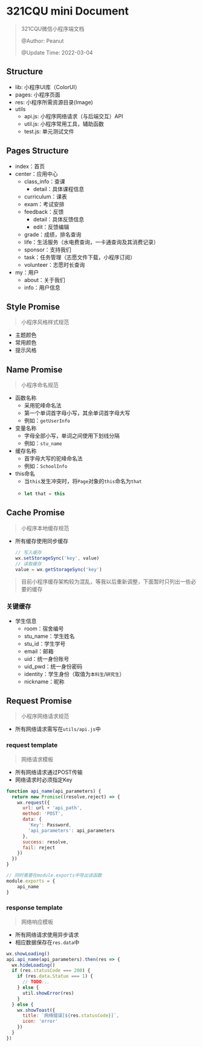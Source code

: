 # 321CQU mini Document

> 321CQU微信小程序端文档
> 
> @Author: Peanut
> 
> @Update Time: 2022-03-04

## Structure

- lib: 小程序UI库（ColorUI）
- pages: 小程序页面
- res: 小程序所需资源目录(Image)
- utils
  - api.js: 小程序网络请求（与后端交互）API
  - util.js: 小程序常用工具，辅助函数
  - test.js: 单元测试文件

## Pages Structure

- index：首页
- center：应用中心
  - class_info：查课
    - detail：具体课程信息
  - curriculum：课表
  - exam：考试安排
  - feedback：反馈
    - detail：具体反馈信息
    - edit：反馈编辑
  - grade：成绩，排名查询
  - life：生活服务（水电费查询，一卡通查询及其消费记录）
  - sponsor：支持我们
  - task：任务管理（志愿文件下载，小程序订阅）
  - volunteer：志愿时长查询
- my：用户
  - about：关于我们
  - info：用户信息


## Style Promise
> 小程序风格样式规范

- 主题颜色
- 常用颜色
- 提示风格

## Name Promise
> 小程序命名规范

- 函数名称
  - 采用驼峰命名法
  - 第一个单词首字母小写，其余单词首字母大写
  - 例如：`getUserInfo`
- 变量名称
  - 字母全部小写，单词之间使用下划线分隔
  - 例如：`stu_name`
- 缓存名称
  - 首字母大写的驼峰命名法
  - 例如：`SchoolInfo`
- this命名
  - 当`this`发生冲突时，将`Page`对象的`this`命名为`that`
  - ~~~javascript
    let that = this
    ~~~

## Cache Promise
> 小程序本地缓存规范

- 所有缓存使用同步缓存
  ~~~javascript
  // 写入缓存
  wx.setStorageSync('key', value)
  // 读取缓存
  value = wx.getStorageSync('key')
  ~~~
> 目前小程序缓存架构较为混乱，等我以后重新调整，下面暂时只列出一些必要的缓存

### 关键缓存
- 学生信息
  - room：宿舍编号
  - stu_name：学生姓名
  - stu_id：学生学号
  - email：邮箱
  - uid：统一身份账号
  - uid_pwd：统一身份密码
  - identity：学生身份（取值为`本科生`/`研究生`）
  - nickname：昵称



## Request Promise
> 小程序网络请求规范

- 所有网络请求需写在`utils/api.js`中

### request template
> 网络请求模板

- 所有网络请求通过POST传输
- 网络请求时必须指定Key

~~~javascript
function api_name(api_parameters) {
  return new Promise((resolve,reject) => {
    wx.request({
      url: url + 'api_path',
      method: 'POST',
      data: {
        'Key': Password,
        'api_parameters': api_parameters
      },
      success: resolve,
      fail: reject
    })
  })
}

// 同时需要在module.exports中导出该函数
module.exports = {
    api_name
}
~~~

### response template
> 网络响应模板

- 所有网络请求使用异步请求
- 相应数据保存在`res.data`中

~~~javascript
wx.showLoading()
api.api_name(api_parameters).then(res => {
  wx.hideLoading()
  if (res.statusCode === 200) {
    if (res.data.Statue === 1) {
      // TODO...
    } else {
      util.showError(res)
    }
  } else {
    wx.showToast({
      title: `网络错误[${res.statusCode}]`,
      icon: 'error'
    })
  }
})

~~~

